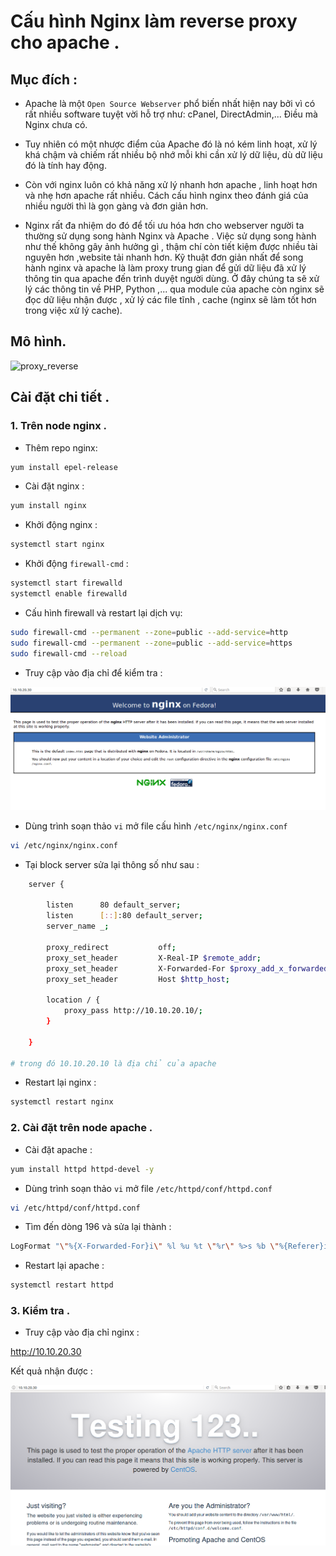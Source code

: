 # Cấu hình Nginx làm reverse proxy cho apache .

## Mục đích :

- Apache là một `Open Source Webserver` phổ biến nhất hiện nay bởi vì có rất nhiều software tuyệt vời hỗ trợ như: cPanel, DirectAdmin,... Điều mà Nginx chưa có. 

- Tuy nhiên có một nhược điểm của Apache đó là nó kém linh hoạt, xử lý khá chậm và chiếm rất nhiều bộ nhớ mỗi khi cần xử lý dữ liệu, dù dữ liệu đó là tính hay động. 

- Còn với nginx luôn có khả năng xử lý nhanh hơn apache , linh hoạt hơn và nhẹ hơn apache rất nhiều. Cách cấu hình nginx theo đánh giá của nhiều người thì là gọn gàng và đơn giản hơn.

- Nginx rất đa nhiệm do đó để tối ưu hóa hơn cho webserver người ta thường sử dụng song hành Nginx và Apache . Việc sử dụng song hành như thế không gây ảnh hưởng gì , thậm chí còn tiết kiệm được nhiều tài nguyên hơn ,website tải nhanh hơn. Kỹ thuật đơn giản nhất để song hành nginx và apache là làm proxy trung gian để gửi dữ liệu đã xử lý thông tin qua apache đến trình duyệt người dùng.  Ở đây chúng ta sẽ xử lý các thông tin về PHP, Python ,... qua module của apache còn nginx sẽ đọc dữ liệu nhận được , xử lý các file tĩnh , cache (nginx sẽ làm tốt hơn trong việc xử lý cache).

## Mô hình.

![proxy_reverse](/images/reverse.png)

## Cài đặt chi tiết .

### 1. Trên node nginx .

- Thêm repo nginx:

```sh
yum install epel-release
```

- Cài đặt nginx :

```sh
yum install nginx

```

- Khởi động nginx :

```sh
systemctl start nginx
```

- Khởi động `firewall-cmd` :

```sh
systemctl start firewalld
systemctl enable firewalld
```

- Cấu hình firewall  và restart lại dịch vụ:

```sh
sudo firewall-cmd --permanent --zone=public --add-service=http 
sudo firewall-cmd --permanent --zone=public --add-service=https
sudo firewall-cmd --reload

```

- Truy cập vào địa chỉ để kiểm tra :

![centos_install](/images/centos_install.png)

- Dùng trình soạn thảo `vi` mở file cấu hình `/etc/nginx/nginx.conf `

```sh
vi /etc/nginx/nginx.conf 
```

- Tại block server sửa lại thông số như sau :

```sh
    server {

        listen      80 default_server;
        listen      [::]:80 default_server;
        server_name _;

        proxy_redirect           off;
        proxy_set_header         X-Real-IP $remote_addr;
        proxy_set_header         X-Forwarded-For $proxy_add_x_forwarded_for;
        proxy_set_header         Host $http_host;

        location / {
            proxy_pass http://10.10.20.10/;
        }

    }

# trong đó 10.10.20.10 là địa chỉ của apache
```

- Restart lại nginx :

```sh
systemctl restart nginx 
```

### 2. Cài đặt trên node apache .

- Cài đặt apache :

```sh
yum install httpd httpd-devel -y
```

- Dùng trình soạn thảo `vi` mở file `/etc/httpd/conf/httpd.conf`

```sh
vi /etc/httpd/conf/httpd.conf 
```

- Tìm đến dòng 196 và sửa lại thành :

```sh
LogFormat "\"%{X-Forwarded-For}i\" %l %u %t \"%r\" %>s %b \"%{Referer}i\" \"%{User-Agent}i\"" combined 
```

- Restart lại apache :

```sh
systemctl restart httpd 
```

### 3. Kiểm tra .

- Truy cập vào địa chỉ nginx :

http://10.10.20.30

Kết quả nhận được :

![proxy](/images/proxy.png)
